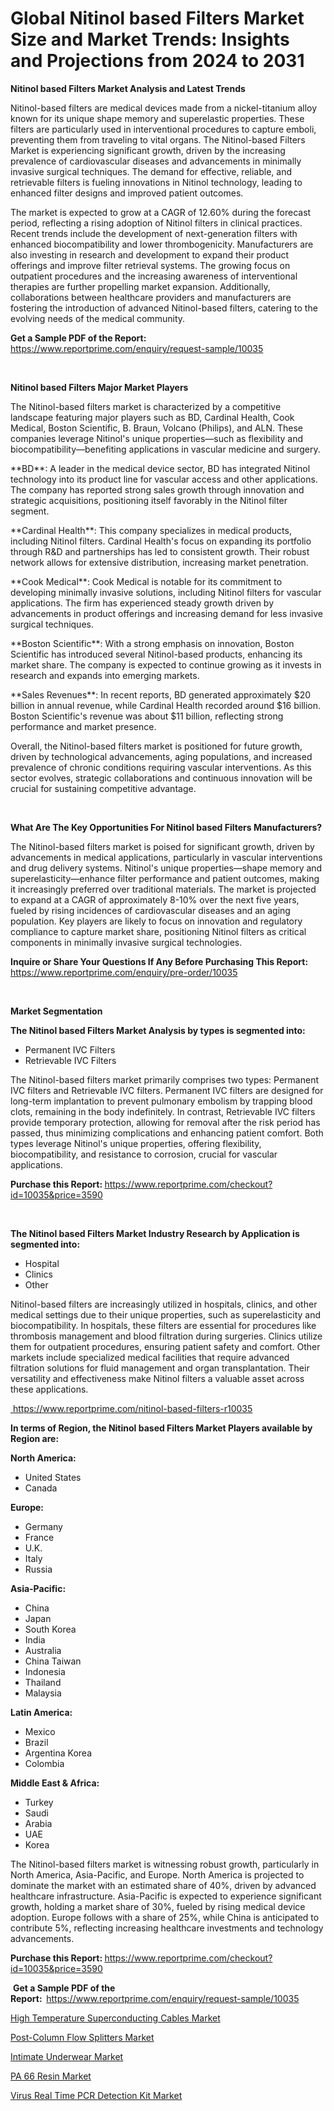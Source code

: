 <p><h1>Global Nitinol based Filters Market Size and Market Trends: Insights and Projections from 2024 to 2031</h1></p><p><strong>Nitinol based Filters Market Analysis and Latest Trends</strong></p>
<p><p>Nitinol-based filters are medical devices made from a nickel-titanium alloy known for its unique shape memory and superelastic properties. These filters are particularly used in interventional procedures to capture emboli, preventing them from traveling to vital organs. The Nitinol-based Filters Market is experiencing significant growth, driven by the increasing prevalence of cardiovascular diseases and advancements in minimally invasive surgical techniques. The demand for effective, reliable, and retrievable filters is fueling innovations in Nitinol technology, leading to enhanced filter designs and improved patient outcomes.</p><p>The market is expected to grow at a CAGR of 12.60% during the forecast period, reflecting a rising adoption of Nitinol filters in clinical practices. Recent trends include the development of next-generation filters with enhanced biocompatibility and lower thrombogenicity. Manufacturers are also investing in research and development to expand their product offerings and improve filter retrieval systems. The growing focus on outpatient procedures and the increasing awareness of interventional therapies are further propelling market expansion. Additionally, collaborations between healthcare providers and manufacturers are fostering the introduction of advanced Nitinol-based filters, catering to the evolving needs of the medical community.</p></p>
<p><strong>Get a Sample PDF of the Report:&nbsp;</strong> <a href="https://www.reportprime.com/enquiry/request-sample/10035">https://www.reportprime.com/enquiry/request-sample/10035</a></p>
<p>&nbsp;</p>
<p><strong>Nitinol based Filters Major Market Players</strong></p>
<p><p>The Nitinol-based filters market is characterized by a competitive landscape featuring major players such as BD, Cardinal Health, Cook Medical, Boston Scientific, B. Braun, Volcano (Philips), and ALN. These companies leverage Nitinol's unique properties—such as flexibility and biocompatibility—benefiting applications in vascular medicine and surgery.</p><p>**BD**: A leader in the medical device sector, BD has integrated Nitinol technology into its product line for vascular access and other applications. The company has reported strong sales growth through innovation and strategic acquisitions, positioning itself favorably in the Nitinol filter segment.</p><p>**Cardinal Health**: This company specializes in medical products, including Nitinol filters. Cardinal Health's focus on expanding its portfolio through R&D and partnerships has led to consistent growth. Their robust network allows for extensive distribution, increasing market penetration.</p><p>**Cook Medical**: Cook Medical is notable for its commitment to developing minimally invasive solutions, including Nitinol filters for vascular applications. The firm has experienced steady growth driven by advancements in product offerings and increasing demand for less invasive surgical techniques.</p><p>**Boston Scientific**: With a strong emphasis on innovation, Boston Scientific has introduced several Nitinol-based products, enhancing its market share. The company is expected to continue growing as it invests in research and expands into emerging markets.</p><p>**Sales Revenues**: In recent reports, BD generated approximately $20 billion in annual revenue, while Cardinal Health recorded around $16 billion. Boston Scientific's revenue was about $11 billion, reflecting strong performance and market presence.</p><p>Overall, the Nitinol-based filters market is positioned for future growth, driven by technological advancements, aging populations, and increased prevalence of chronic conditions requiring vascular interventions. As this sector evolves, strategic collaborations and continuous innovation will be crucial for sustaining competitive advantage.</p></p>
<p>&nbsp;</p>
<p><strong>What Are The Key Opportunities For Nitinol based Filters Manufacturers?</strong></p>
<p><p>The Nitinol-based filters market is poised for significant growth, driven by advancements in medical applications, particularly in vascular interventions and drug delivery systems. Nitinol's unique properties—shape memory and superelasticity—enhance filter performance and patient outcomes, making it increasingly preferred over traditional materials. The market is projected to expand at a CAGR of approximately 8-10% over the next five years, fueled by rising incidences of cardiovascular diseases and an aging population. Key players are likely to focus on innovation and regulatory compliance to capture market share, positioning Nitinol filters as critical components in minimally invasive surgical technologies.</p></p>
<p><strong>Inquire or Share Your Questions If Any Before Purchasing This Report:</strong> <a href="https://www.reportprime.com/enquiry/pre-order/10035">https://www.reportprime.com/enquiry/pre-order/10035</a></p>
<p>&nbsp;</p>
<p><strong>Market Segmentation</strong></p>
<p><strong>The Nitinol based Filters Market Analysis by types is segmented into:</strong></p>
<p><ul><li>Permanent IVC Filters</li><li>Retrievable IVC Filters</li></ul></p>
<p><p>The Nitinol-based filters market primarily comprises two types: Permanent IVC filters and Retrievable IVC filters. Permanent IVC filters are designed for long-term implantation to prevent pulmonary embolism by trapping blood clots, remaining in the body indefinitely. In contrast, Retrievable IVC filters provide temporary protection, allowing for removal after the risk period has passed, thus minimizing complications and enhancing patient comfort. Both types leverage Nitinol's unique properties, offering flexibility, biocompatibility, and resistance to corrosion, crucial for vascular applications.</p></p>
<p><strong>Purchase this Report:&nbsp;</strong><a href="https://www.reportprime.com/checkout?id=10035&price=3590">https://www.reportprime.com/checkout?id=10035&price=3590</a></p>
<p>&nbsp;</p>
<p><strong>The Nitinol based Filters Market Industry Research by Application is segmented into:</strong></p>
<p><ul><li>Hospital</li><li>Clinics</li><li>Other</li></ul></p>
<p><p>Nitinol-based filters are increasingly utilized in hospitals, clinics, and other medical settings due to their unique properties, such as superelasticity and biocompatibility. In hospitals, these filters are essential for procedures like thrombosis management and blood filtration during surgeries. Clinics utilize them for outpatient procedures, ensuring patient safety and comfort. Other markets include specialized medical facilities that require advanced filtration solutions for fluid management and organ transplantation. Their versatility and effectiveness make Nitinol filters a valuable asset across these applications.</p></p>
<p><a href="https://www.reportprime.com/nitinol-based-filters-r10035">&nbsp;https://www.reportprime.com/nitinol-based-filters-r10035</a></p>
<p><strong>In terms of Region, the Nitinol based Filters Market Players available by Region are:</strong></p>
<p>
    <p> <strong> North America: </strong>
        <ul>
            <li>United States</li>
            <li>Canada</li>
        </ul>
        </p> 
    <p> <strong> Europe: </strong>
        <ul>
            <li>Germany</li>
            <li>France</li>
            <li>U.K.</li>
            <li>Italy</li>
            <li>Russia</li>
        </ul>
        </p> 
    <p> <strong> Asia-Pacific: </strong>
        <ul>
            <li>China</li>
            <li>Japan</li>
            <li>South Korea</li>
            <li>India</li>
            <li>Australia</li>
            <li>China Taiwan</li>
            <li>Indonesia</li>
            <li>Thailand</li>
            <li>Malaysia</li>
        </ul>
        </p> 
    <p> <strong> Latin America: </strong>
        <ul>
            <li>Mexico</li>
            <li>Brazil</li>
            <li>Argentina Korea</li>
            <li>Colombia</li>
        </ul>
        </p> 
    <p> <strong> Middle East & Africa: </strong>
        <ul>
            <li>Turkey</li>
            <li>Saudi</li>
            <li>Arabia</li>
            <li>UAE</li>
            <li>Korea</li>
        </ul>
    </p>
    </p>
<p><p>The Nitinol-based filters market is witnessing robust growth, particularly in North America, Asia-Pacific, and Europe. North America is projected to dominate the market with an estimated share of 40%, driven by advanced healthcare infrastructure. Asia-Pacific is expected to experience significant growth, holding a market share of 30%, fueled by rising medical device adoption. Europe follows with a share of 25%, while China is anticipated to contribute 5%, reflecting increasing healthcare investments and technology advancements.</p></p>
<p><strong>Purchase this Report: </strong><a href="https://www.reportprime.com/checkout?id=10035&price=3590">https://www.reportprime.com/checkout?id=10035&price=3590</a></p>
<p>&nbsp;<strong>Get a Sample PDF of the Report:&nbsp;&nbsp;</strong><a href="https://www.reportprime.com/enquiry/request-sample/10035">https://www.reportprime.com/enquiry/request-sample/10035</a></p>
<p><strong></strong></p>
<p><p><a href="https://www.linkedin.com/pulse/global-high-temperature-superconducting-cables-market-size-qu5de?trackingId=lY2QDHIOQ8O91EhX%2BPl75Q%3D%3D">High Temperature Superconducting Cables Market</a></p><p><a href="https://issuu.com/reportprime-2/docs/post-column-flow-splitters-market-s_ce571d214cf31e">Post-Column Flow Splitters Market</a></p><p><a href="https://www.linkedin.com/pulse/navigating-global-intimate-underwear-market-from-trends-fuirf?trackingId=4oS4NyJMQvaYUqYBP8uHbA%3D%3D">Intimate Underwear Market</a></p><p><a href="https://medium.com/@elisamohr1927/the-pa-66-resin-market-research-report-provides-an-in-depth-and-up-to-date-analysis-of-the-b06733851ba7">PA 66 Resin Market</a></p><p><a href="https://github.com/SanjidaKhan901/Market-Research-Report-List-1/blob/main/virus-real-time-pcr-detection-kit-market.md">Virus Real Time PCR Detection Kit Market</a></p></p>